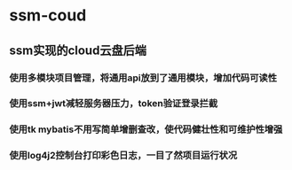 # ssm-coud

## ssm实现的cloud云盘后端

### 使用多模块项目管理，将通用api放到了通用模块，增加代码可读性

### 使用ssm+jwt减轻服务器压力，token验证登录拦截
### 使用tk mybatis不用写简单增删查改，使代码健壮性和可维护性增强
### 使用log4j2控制台打印彩色日志，一目了然项目运行状况
